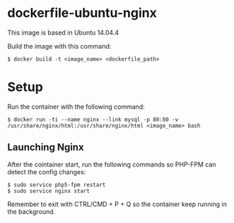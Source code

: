 
dockerfile-ubuntu-nginx
=======================
This image is based in Ubuntu 14.04.4

Build the image with this command:
```
$ docker build -t <image_name> <dockerfile_path>
```
Setup
=====
Run the container with the following command:
```
$ docker run -ti --name nginx --link mysql -p 80:80 -v /usr/share/nginx/html:/usr/share/nginx/html <image_name> bash
```
Launching Nginx
---------------
After the cointainer start, run the following commands so PHP-FPM can detect the config changes:
```
$ sudo service php5-fpm restart
$ sudo service nginx start
```

Remember to exit with CTRL/CMD + P + Q so the container keep running in the background.
